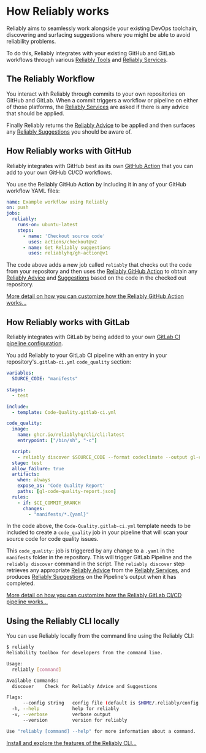 # How Reliably works

Reliably aims to seamlessly work alongside your existing DevOps toolchain, discovering and surfacing suggestions where you might be able to avoid reliability problems.

To do this, Reliably integrates with your existing GitHub and GitLab workflows through various [Reliably Tools][tools] and [Reliably Services][services].

[tools]: ../tools/
[services]: services.md

## The Reliably Workflow

You interact with Reliably through commits to your own repositories on GitHub and GitLab. When a commit triggers a workflow or pipeline on either of those platforms, the [Reliably Services][services] are asked if there is any advice that should be applied.

Finally Reliably returns the [Reliably Advice][advice] to be applied and then surfaces any [Reliably Suggestions][suggestions] you should be aware of.

[advice]: advice.md
[suggestions]: suggestions.md

## How Reliably works with GitHub

Reliably integrates with GitHub best as its own [GitHub Action][gh-action] that you can add to your own GitHub CI/CD workflows.

[gh-action]: https://github.com/features/actions

You use the Reliably GitHub Action by including it in any of your GitHub workflow
YAML files:

```yaml
name: Example workflow using Reliably
on: push
jobs:
  reliably:
    runs-on: ubuntu-latest
    steps:
      - name: 'Checkout source code'
        uses: actions/checkout@v2
      - name: Get Reliably suggestions
        uses: reliablyhq/gh-action@v1
```

The code above adds a new job called `reliably` that checks out the code from your repository and then uses the [Reliably GitHub Action][gh-action] to obtain any [Reliably Advice][advice] and [Suggestions][suggestions] based on the code in the checked out repository.

[More detail on how you can customize how the Reliably GitHub Action works...][gh-action]

[gh-action]: ../tools/github/action.md

## How Reliably works with GitLab

Reliably integrates with GitLab by being added to your own [GitLab CI pipeline configuration][pipeline-ref].

[pipeline-ref]: https://docs.gitlab.com/ee/ci/yaml/

You add Reliably to your GitLab CI pipeline with an entry in your repository's`.gitlab-ci.yml` `code_quality` section:


```yaml
variables:
  SOURCE_CODE: "manifests"

stages:
  - test

include:
  - template: Code-Quality.gitlab-ci.yml

code_quality:
  image:
    name: ghcr.io/reliablyhq/cli/cli:latest
    entrypoint: ["/bin/sh", "-c"]

  script:
    - reliably discover $SOURCE_CODE --format codeclimate --output gl-code-quality-report.json
  stage: test
  allow_failure: true
  artifacts:
    when: always
    expose_as: 'Code Quality Report'
    paths: [gl-code-quality-report.json]
  rules:
    - if: $CI_COMMIT_BRANCH
      changes:
        - "manifests/*.{yaml}"
```

In the code above, the `Code-Quality.gitlab-ci.yml` template needs to be included to create a `code_quality` job in your pipeline that will scan your source
code for code quality issues.


This `code_quality:` job is triggered by any change to a `.yaml` in the
`manifests` folder in the repository. This will trigger GitLab Pipeline
and the `reliably discover` command in the script. The `reliably discover` step
retrieves any appropriate [Reliably Advice][advice] from the
[Reliably Services][services], and produces [Reliably Suggestions][suggestions]
on the Pipeline's output when it has completed.

[More detail on how you can customize how the Reliably GitLab CI/CD pipeline works...][gl-cicd]

[gl-cicd]: ../tools/gitlab/cicd.md

## Using the Reliably CLI locally

You can use Reliably locally from the command line using the Reliably CLI:

```bash
$ reliably
Reliability toolbox for developers from the command line.

Usage:
  reliably [command]

Available Commands:
  discover    Check for Reliably Advice and Suggestions

Flags:
      --config string   config file (default is $HOME/.reliably/config.yaml)
  -h, --help            help for reliably
  -v, --verbose         verbose output
      --version         version for reliably

Use "reliably [command] --help" for more information about a command.
```

[Install and explore the features of the Reliably CLI...][tools-cli]

[tools-cli]: ../tools/cli/